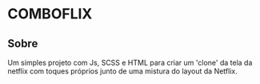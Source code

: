 <h1 style="display: center;">COMBOFLIX</h1>

<h2>Sobre</h2>
<p>
    Um simples projeto com Js, SCSS e HTML para criar um 'clone' da tela da netflix
    com toques próprios junto de uma mistura do layout da Netflix.
</p>
